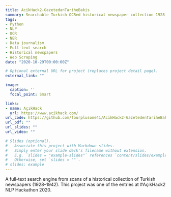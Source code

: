 ```yaml
---
title: AcikHack2-GazetedanTariheBakis
summary: Searchable Turkish OCRed historical newspaper collection 1928–1942.
tags:
- Python
- NLP
- OCR
- NER
- Data journalism
- Full-text search
- Historical newspapers
- Web Scraping
date: "2020-10-29T00:00:00Z"

# Optional external URL for project (replaces project detail page).
external_link: ""

image:
  caption: ''
  focal_point: Smart

links:
- name: AçıkHack
  url: https://www.acikhack.com/
url_code: https://github.com/fourplusone41/AcikHack2-GazetedenTariheBakis
url_pdf: ""
url_slides: ""
url_video: ""

# Slides (optional).
#   Associate this project with Markdown slides.
#   Simply enter your slide deck's filename without extension.
#   E.g. `slides = "example-slides"` references `content/slides/example-slides.md`.
#   Otherwise, set `slides = ""`.
# slides: example
---
```


A full-text search engine from scans of a historical collection of Turkish newspapers (1928–1942). This project was one of the entries at #AçıkHack2 NLP Hackathon 2020.